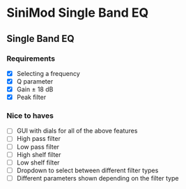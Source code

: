 # SiniMod Single Band EQ

## Single Band EQ

### Requirements 
- [x] Selecting a frequency
- [x] Q parameter
- [x] Gain ± 18 dB
- [x] Peak filter

### Nice to haves
- [ ] GUI with dials for all of the above features
- [ ] High pass filter
- [ ] Low pass filter
- [ ] High shelf filter
- [ ] Low shelf filter
- [ ] Dropdown to select between different filter types
- [ ] Different parameters shown depending on the filter type
